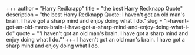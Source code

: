 +++
author = "Harry Redknapp"
title = "the best Harry Redknapp Quote"
description = "the best Harry Redknapp Quote: I haven't got an old man's brain. I have got a sharp mind and enjoy doing what I do."
slug = "i-havent-got-an-old-mans-brain-i-have-got-a-sharp-mind-and-enjoy-doing-what-i-do"
quote = '''I haven't got an old man's brain. I have got a sharp mind and enjoy doing what I do.'''
+++
I haven't got an old man's brain. I have got a sharp mind and enjoy doing what I do.
